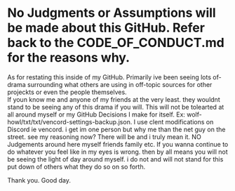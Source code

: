 # No Judgments or Assumptions will be made about this GitHub. Refer back to the CODE_OF_CONDUCT.md for the reasons why.
As for restating this inside of my GitHub. Primarily ive been seeing lots of-drama surrounding what others are using in off-topic sources for other projeckts or even the people themselves.  
If youn know me and anyone of my friends at the very least. they wouldnt stand to be seeing any of this drama if you will. This will not be tolearted at all around myself or my GitHub Decisions I make for itself. Ex: wolf-howl/txt/txt/vencord-settings-backup.json. I use clent modifications on Discord ie vencord. i get im one person but why me than the net guy on the street. see my reasoning now? There will be and i truly mean it. NO Judgements around here myself friends family etc. If you wanna continue to do whatever you feel like in my eyes is wrong. then by all means you will not be seeing the light of day around myself. i do not and will not stand for this put down of others what they do so on so forth.  

Thank you. Good day.  
